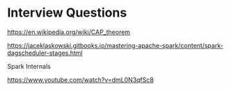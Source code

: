 Interview Questions
================

https://en.wikipedia.org/wiki/CAP_theorem

https://jaceklaskowski.gitbooks.io/mastering-apache-spark/content/spark-dagscheduler-stages.html

Spark Internals

https://www.youtube.com/watch?v=dmL0N3qfSc8
